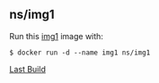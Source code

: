 ## ns/img1

Run this [img1][] image with:

    $ docker run -d --name img1 ns/img1

[Last Build][packages]

[img1]: https://img1.url
[packages]: PACKAGES.md
